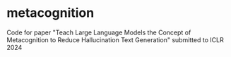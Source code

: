 # metacognition
Code for paper "Teach Large Language Models the Concept of Metacognition to Reduce Hallucination Text Generation" submitted to ICLR 2024
